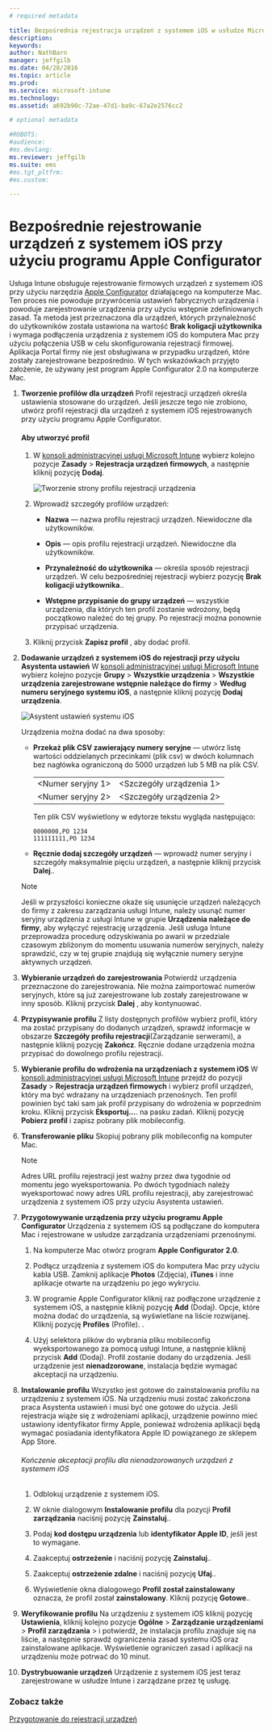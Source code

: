 ```yaml
---
# required metadata

title: Bezpośrednia rejestracja urządzeń z systemem iOS w usłudze Microsoft Intune | Microsoft Intune
description:
keywords:
author: NathBarn
manager: jeffgilb
ms.date: 04/28/2016
ms.topic: article
ms.prod:
ms.service: microsoft-intune
ms.technology:
ms.assetid: a692b90c-72ae-47d1-ba9c-67a2e2576cc2

# optional metadata

#ROBOTS:
#audience:
#ms.devlang:
ms.reviewer: jeffgilb
ms.suite: ems
#ms.tgt_pltfrm:
#ms.custom:

---
```


# Bezpośrednie rejestrowanie urządzeń z systemem iOS przy użyciu programu Apple Configurator
Usługa Intune obsługuje rejestrowanie firmowych urządzeń z systemem iOS przy użyciu narzędzia [Apple Configurator](http://go.microsoft.com/fwlink/?LinkId=518017) działającego na komputerze Mac. Ten proces nie powoduje przywrócenia ustawień fabrycznych urządzenia i powoduje zarejestrowanie urządzenia przy użyciu wstępnie zdefiniowanych zasad. Ta metoda jest przeznaczona dla urządzeń, których przynależność do użytkowników została ustawiona na wartość **Brak koligacji użytkownika** i wymaga podłączenia urządzenia z systemem iOS do komputera Mac przy użyciu połączenia USB w celu skonfigurowania rejestracji firmowej. Aplikacja Portal firmy nie jest obsługiwana w przypadku urządzeń, które zostały zarejestrowane bezpośrednio. W tych wskazówkach przyjęto założenie, że używany jest program Apple Configurator 2.0 na komputerze Mac.

1.  **Tworzenie profilów dla urządzeń**
    Profil rejestracji urządzeń określa ustawienia stosowane do urządzeń. Jeśli jeszcze tego nie zrobiono, utwórz profil rejestracji dla urządzeń z systemem iOS rejestrowanych przy użyciu programu Apple Configurator.

    #### Aby utworzyć profil

    1.  W [konsoli administracyjnej usługi Microsoft Intune](http://manage.microsoft.com) wybierz kolejno pozycje **Zasady** &gt; **Rejestracja urządzeń firmowych**, a następnie kliknij pozycję **Dodaj**.

        ![Tworzenie strony profilu rejestracji urządzenia](../media/pol-sa-corp-enroll.png)

    2.  Wprowadź szczegóły profilów urządzeń:

        -   **Nazwa** — nazwa profilu rejestracji urządzeń. Niewidoczne dla użytkowników.

        -   **Opis** — opis profilu rejestracji urządzeń. Niewidoczne dla użytkowników.

        -   **Przynależność do użytkownika** — określa sposób rejestracji urządzeń. W celu bezpośredniej rejestracji wybierz pozycję **Brak koligacji użytkownika**..

        -   **Wstępne przypisanie do grupy urządzeń** — wszystkie urządzenia, dla których ten profil zostanie wdrożony, będą początkowo należeć do tej grupy. Po rejestracji można ponownie przypisać urządzenia.

    3.  Kliknij przycisk **Zapisz profil** , aby dodać profil.

2.  **Dodawanie urządzeń z systemem iOS do rejestracji przy użyciu Asystenta ustawień**
    W [konsoli administracyjnej usługi Microsoft Intune](http://manage.microsoft.com) wybierz kolejno pozycje **Grupy** &gt; **Wszystkie urządzenia** &gt; **Wszystkie urządzenia zarejestrowane wstępnie należące do firmy** &gt; **Według numeru seryjnego systemu iOS**, a następnie kliknij pozycję **Dodaj urządzenia**.

    ![Asystent ustawień systemu iOS](../media/pol-SA-enroll-iOS-SetupAssistant.png)

      Urządzenia można dodać na dwa sposoby:

    -   **Przekaż plik CSV zawierający numery seryjne** — utwórz listę wartości oddzielanych przecinkami (plik csv) w dwóch kolumnach bez nagłówka ograniczoną do 5000 urządzeń lub 5 MB na plik CSV.

        |||
        |-|-|
        |&lt;Numer seryjny 1&gt;|&lt;Szczegóły urządzenia 1&gt;|
        |&lt;Numer seryjny 2&gt;|&lt;Szczegóły urządzenia 2&gt;|
        Ten plik CSV wyświetlony w edytorze tekstu wygląda następująco:

        ```
        0000000,PO 1234
        111111111,PO 1234
        ```

    -   **Ręcznie dodaj szczegóły urządzeń** — wprowadź numer seryjny i szczegóły maksymalnie pięciu urządzeń, a następnie kliknij przycisk **Dalej**..

    > [!NOTE]
    > Jeśli w przyszłości konieczne okaże się usunięcie urządzeń należących do firmy z zakresu zarządzania usługi Intune, należy usunąć numer seryjny urządzenia z usługi Intune w grupie **Urządzenia należące do firmy**, aby wyłączyć rejestrację urządzenia.  Jeśli usługa Intune przeprowadza procedurę odzyskiwania po awarii w przedziale czasowym zbliżonym do momentu usuwania numerów seryjnych, należy sprawdzić, czy w tej grupie znajdują się wyłącznie numery seryjne aktywnych urządzeń.

3.  **Wybieranie urządzeń do zarejestrowania**
    Potwierdź urządzenia przeznaczone do zarejestrowania. Nie można zaimportować numerów seryjnych, które są już zarejestrowane lub zostały zarejestrowane w inny sposób. Kliknij przycisk **Dalej** , aby kontynuować.

4.  **Przypisywanie profilu**
    Z listy dostępnych profilów wybierz profil, który ma zostać przypisany do dodanych urządzeń, sprawdź informacje w obszarze **Szczegóły profilu rejestracji**(Zarządzanie serwerami), a następnie kliknij pozycję **Zakończ**. Ręcznie dodane urządzenia można przypisać do dowolnego profilu rejestracji.

5.  **Wybieranie profilu do wdrożenia na urządzeniach z systemem iOS**
    W [konsoli administracyjnej usługi Microsoft Intune](http://manage.microsoft.com) przejdź do pozycji **Zasady** &gt; **Rejestracja urządzeń firmowych** i wybierz profil urządzeń, który ma być wdrażany na urządzeniach przenośnych. Ten profil powinien być taki sam jak profil przypisany do wdrożenia w poprzednim kroku. Kliknij przycisk **Eksportuj...**. na pasku zadań. Kliknij pozycję **Pobierz profil** i zapisz pobrany plik mobileconfig.

6.  **Transferowanie pliku**
    Skopiuj pobrany plik mobileconfig na komputer Mac.
    > [!NOTE]
    > Adres URL profilu rejestracji jest ważny przez dwa tygodnie od momentu jego wyeksportowania. Po dwóch tygodniach należy wyeksportować nowy adres URL profilu rejestracji, aby zarejestrować urządzenia z systemem iOS przy użyciu Asystenta ustawień.
7.  **Przygotowywanie urządzenia przy użyciu programu Apple Configurator**
    Urządzenia z systemem iOS są podłączane do komputera Mac i rejestrowane w usłudze zarządzania urządzeniami przenośnymi.

    1.  Na komputerze Mac otwórz program **Apple Configurator 2.0**.

    2.  Podłącz urządzenia z systemem iOS do komputera Mac przy użyciu kabla USB. Zamknij aplikacje **Photos** (Zdjęcia), **iTunes** i inne aplikacje otwarte na urządzeniu po jego wykryciu.

    3.  W programie Apple Configurator kliknij raz podłączone urządzenie z systemem iOS, a następnie kliknij pozycję **Add** (Dodaj). Opcje, które można dodać do urządzenia, są wyświetlane na liście rozwijanej. Kliknij pozycję **Profiles** (Profile). .

    4.  Użyj selektora plików do wybrania pliku mobileconfig wyeksportowanego za pomocą usługi Intune, a następnie kliknij przycisk **Add** (Dodaj). Profil zostanie dodany do urządzenia.  Jeśli urządzenie jest **nienadzorowane**, instalacja będzie wymagać akceptacji na urządzeniu.

8.  **Instalowanie profilu**
    Wszystko jest gotowe do zainstalowania profilu na urządzeniu z systemem iOS. Na urządzeniu musi zostać zakończona praca Asystenta ustawień i musi być one gotowe do użycia.  Jeśli rejestracja wiąże się z wdrożeniami aplikacji, urządzenie powinno mieć ustawiony identyfikator firmy Apple, ponieważ wdrożenia aplikacji będą wymagać posiadania identyfikatora Apple ID powiązanego ze sklepem App Store.

    ###### Kończenie akceptacji profilu dla nienadzorowanych urządzeń z systemem iOS

    1.  Odblokuj urządzenie z systemem iOS.

    2.  W oknie dialogowym **Instalowanie profilu** dla pozycji **Profil zarządzania** naciśnij pozycję **Zainstaluj**..

    3.  Podaj **kod dostępu urządzenia** lub **identyfikator Apple ID**, jeśli jest to wymagane.

    4.  Zaakceptuj **ostrzeżenie** i naciśnij pozycję **Zainstaluj**..

    5.  Zaakceptuj **ostrzeżenie zdalne** i naciśnij pozycję **Ufaj**..

    6.  Wyświetlenie okna dialogowego **Profil został zainstalowany** oznacza, że profil został **zainstalowany**. Kliknij pozycję **Gotowe**..

9. **Weryfikowanie profilu**
    Na urządzeniu z systemem iOS kliknij pozycję **Ustawienia**, kliknij kolejno pozycje **Ogólne** &gt; **Zarządzanie urządzeniami** &gt; **Profil zarządzania** &gt; i potwierdź, że instalacja profilu znajduje się na liście, a następnie sprawdź ograniczenia zasad systemu iOS oraz zainstalowane aplikacje. Wyświetlenie ograniczeń zasad i aplikacji na urządzeniu może potrwać do 10 minut.

10. **Dystrybuowanie urządzeń**
    Urządzenie z systemem iOS jest teraz zarejestrowane w usłudze Intune i zarządzane przez tę usługę.


### Zobacz także
[Przygotowanie do rejestracji urządzeń](get-ready-to-enroll-devices-in-microsoft-intune.md)


<!--HONumber=May16_HO1-->


